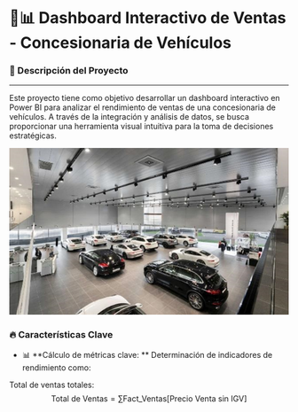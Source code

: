🚗📊 Dashboard Interactivo de Ventas - Concesionaria de Vehículos
=============

### 📌 Descripción del Proyecto
                
----
Este proyecto tiene como objetivo desarrollar un dashboard interactivo en Power BI para analizar el rendimiento de ventas de una concesionaria de vehículos. A través de la integración y análisis de datos, se busca proporcionar una herramienta visual intuitiva para la toma de decisiones estratégicas.

![](/images/01.jpg)

### 🔥 Características Clave

- 📊 **Cálculo de métricas clave: **
	Determinación de indicadores de rendimiento como:

Total de ventas totales:
$$ \text{Total de Ventas} = \sum \text{Fact\_Ventas[Precio Venta sin IGV]} $$
